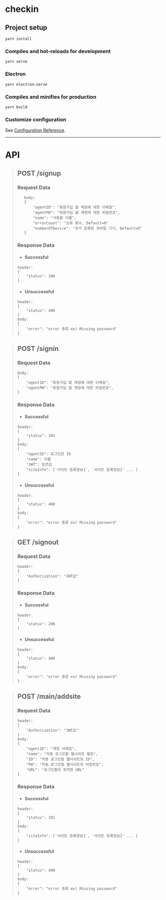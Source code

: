 # checkin

## Project setup
```
yarn install
```

### Compiles and hot-reloads for development
```
yarn serve
```

### Electron
```
yarn electron:serve
```

### Compiles and minifies for production
```
yarn build
```

### Customize configuration
See [Configuration Reference](https://cli.vuejs.org/config/).

<hr/>

# API
> ## POST /signup
> ### Request Data
> ```
>    body:
>    {
>        "agentID": "회원가입 할 계정에 대한 이메일",
>        "agentPW": "회원가입 할 계정에 대한 비밀번호",
>        "name": "사용할 이름",
>        "errorCount": "오류 횟수, Default=0"
>        "numberOfDevice": "추가 등록한 모바일 기기, Default=0"
>    }
> ```
>
> ### Response Data
>   * #### Successful
>   ```
>   header:
>   {
>       "status": 200
>   }
>   ```
>   * #### Unsuccessful
>   ```
>   header:
>   {
>       "status": 400
>   }
>   body:
>   {
>       "error": "error 종류 ex) Missing password"
>   }
>   ```
  


> ## POST /signin
> ### Request Data
>   ```
>   body:
>   {
>       "agentID": "회원가입 할 계정에 대한 이메일",
>       "agentPW": "회원가입 할 계정에 대한 비밀번호",
>   }
>   ```
>
> ### Response Data
>   * #### Successful
>   ```
>   header:
>   {
>       "status": 201
>   }
>   body:
>   {
>       "agentID": 로그인한 ID
>       "name": 이름
>       "JWT": 토큰값
>       "siteInfo": ['사이트 등록정보1', '사이트 등록정보2' ... ]
>   }
>   ```
>   * #### Unsuccessful
>   ```
>   header:
>   {
>       "status": 400
>   }
>   body:
>   {
>       "error": "error 종류 ex) Missing password"
>   }
>   ```



> ## GET /signout
> ### Request Data
>   ```
>   header:
>   {
>       "Authorization": "JWT값"
>   }
>   ```
>
> ### Response Data
>   * #### Successful
>   ```
>   header:
>   {
>       "status": 200
>   }
>   ```
>   * #### Unsuccessful
>   ```
>   header:
>   {
>       "status": 400
>   }
>   body:
>   {
>       "error": "error 종류 ex) Missing password"
>   }
>   ```

> ## POST /main/addsite
> ### Request Data
>   ```
>   header:
>   {
>       "Authorization": "JWT값"
>   }
>   body:
>   {
>       "agentID": "계정 이메일",
>       "name": "자동 로그인할 웹사이트 별칭",
>       "ID": "자동 로그인할 웹사이트의 ID",
>       "PW": "자동 로그인할 웹사이트의 비밀번호",
>       "URL": "로그인폼이 위치한 URL"
>   }
>   ```
>
> ### Response Data
>   * #### Successful
>   ```
>   header:
>   {
>       "status": 201
>   }
>   body:
>   {
>       "siteInfo": ['사이트 등록정보1', '사이트 등록정보2' ... ]
>   }
>   ```
>   * #### Unsuccessful
>   ```
>   header:
>   {
>       "status": 400
>   }
>   body:
>   {
>       "error": "error 종류 ex) Missing password"
>   }
>   ```
